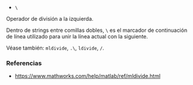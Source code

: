 * `\`

Operador de división a la izquierda.

Dentro de strings entre comillas dobles, `\` es el marcador de continuación de
línea utilizado para unir la línea actual con la siguiente.

Véase también: `mldivide`, `.\`, `ldivide`, `/`.

### Referencias

* https://www.mathworks.com/help/matlab/ref/mldivide.html
